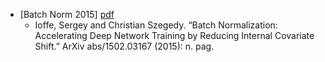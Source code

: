 - [Batch Norm 2015] [pdf](https://arxiv.org/pdf/1502.03167.pdf)
  - Ioffe, Sergey and Christian Szegedy. “Batch Normalization: Accelerating Deep Network Training by Reducing Internal Covariate Shift.” ArXiv abs/1502.03167 (2015): n. pag.
